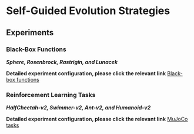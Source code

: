 # Self-Guided Evolution Strategies

## Experiments

### Black-Box Functions

***Sphere, Rosenbrock, Rastrigin, and Lunacek*** 

**Detailed experiment configuration, please click the relevant link** [Black-box functions](https://github.com/IJCAI2020-SGES/SGES/tree/master/Black-box%20functions)



### Reinforcement Learning Tasks

***HalfCheetah-v2, Swimmer-v2, Ant-v2, and Humanoid-v2***

**Detailed experiment configuration, please click the relevant link** [MuJoCo tasks](https://github.com/IJCAI2020-SGES/SGES/tree/master/RL%20tasks)
